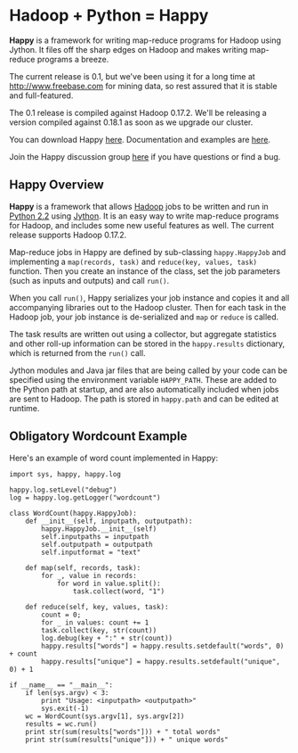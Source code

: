 # Hadoop + Python = Happy #

**Happy** is a framework for writing map-reduce programs for Hadoop using Jython.  It files off the sharp edges on Hadoop and makes writing map-reduce programs a breeze.

The current release is 0.1, but we've been using it for a long time at http://www.freebase.com for mining data, so rest assured that it is stable and full-featured.

The 0.1 release is compiled against Hadoop 0.17.2.  We'll be releasing a version compiled against 0.18.1 as soon as we upgrade our cluster.

You can download Happy [here](http://happy.googlecode.com/files/happy-0.1.tgz).  Documentation and examples are [here](http://www.mqlx.com/~colin/happy.html).

Join the Happy discussion group [here](http://groups.google.com/group/happy-user) if you have questions or find a bug.

## Happy Overview ##

**Happy** is a framework that allows [Hadoop](http://hadoop.apache.org/core/) jobs to be written and run in [Python 2.2](http://www.python.org/doc/2.2.1/) using [Jython](http://www.jython.org/Project/index.html).  It is an easy way to write map-reduce programs for Hadoop, and includes some new useful features as well.  The current release supports Hadoop 0.17.2.

Map-reduce jobs in Happy are defined by sub-classing `happy.HappyJob` and implementing a `map(records, task)` and `reduce(key, values, task)` function.  Then you create an instance of the class, set the job parameters (such as inputs and outputs) and call `run()`.

When you call `run()`, Happy serializes your job instance and copies it and all accompanying libraries out to the Hadoop cluster.  Then for each task in the Hadoop job, your job instance is de-serialized and `map` or `reduce` is called.

The task results are written out using a collector, but aggregate statistics and other roll-up information can be stored in the `happy.results` dictionary, which is returned from the `run()` call.

Jython modules and Java jar files that are being called by your code can be specified using the environment variable `HAPPY_PATH`.  These are added to the Python path at startup, and are also automatically included when jobs are sent to Hadoop.  The path is stored in `happy.path` and can be edited at runtime.


## Obligatory Wordcount Example ##

Here's an example of word count implemented in Happy:

```
import sys, happy, happy.log

happy.log.setLevel("debug")
log = happy.log.getLogger("wordcount")

class WordCount(happy.HappyJob):  
    def __init__(self, inputpath, outputpath):
        happy.HappyJob.__init__(self)
        self.inputpaths = inputpath
        self.outputpath = outputpath
        self.inputformat = "text"
      
    def map(self, records, task):
        for _, value in records:
            for word in value.split():
                task.collect(word, "1")
    
    def reduce(self, key, values, task):
        count = 0;
        for _ in values: count += 1
        task.collect(key, str(count))
        log.debug(key + ":" + str(count))
        happy.results["words"] = happy.results.setdefault("words", 0) + count
        happy.results["unique"] = happy.results.setdefault("unique", 0) + 1

if __name__ == "__main__":
    if len(sys.argv) < 3:
        print "Usage: <inputpath> <outputpath>"
        sys.exit(-1)
    wc = WordCount(sys.argv[1], sys.argv[2])
    results = wc.run()
    print str(sum(results["words"])) + " total words"
    print str(sum(results["unique"])) + " unique words"
```